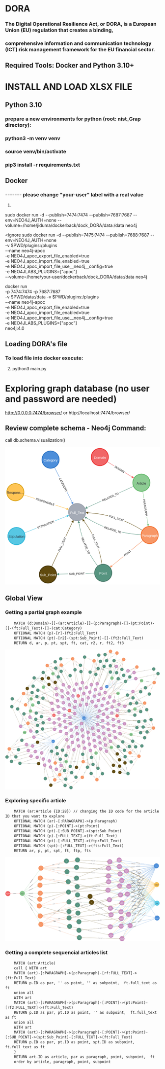 # DORA
### The Digital Operational Resilience Act, or DORA, is a European Union (EU) regulation that creates a binding, 
### comprehensive information and communication technology (ICT) risk management framework for the EU financial sector.

## Required Tools:  Docker and Python 3.10+

# INSTALL AND LOAD XLSX FILE
## Python 3.10
### prepare a new environments for python (root: nist_Grap directory):
### python3 -m venv venv
### source venv/bin/activate
### pip3 install -r requirements.txt

## Docker
### ------- please change "your-user" label with a real value
1. 
sudo docker run -d --publish=7474:7474 --publish=7687:7687 --env=NEO4J_AUTH=none --volume=/home/jiduma/dockerback/dock_DORA/data:/data neo4j

<ignore
sudo docker run -d --publish=7475:7474 --publish=7688:7687 --env=NEO4J_AUTH=none \
    -v $PWD/plugins:/plugins \
    --name neo4j-apoc \
    -e NEO4J_apoc_export_file_enabled=true \
    -e NEO4J_apoc_import_file_enabled=true \
    -e NEO4J_apoc_import_file_use__neo4j__config=true \
    -e NEO4JLABS_PLUGINS=\[\"apoc\"\] \
    --volume=/home/your-user/dockerback/dock_DORA/data:/data neo4j


docker run \
    -p 7474:7474 -p 7687:7687 \
    -v $PWD/data:/data 
    -v $PWD/plugins:/plugins \
    --name neo4j-apoc \
    -e NEO4J_apoc_export_file_enabled=true \
    -e NEO4J_apoc_import_file_enabled=true \
    -e NEO4J_apoc_import_file_use__neo4j__config=true \
    -e NEO4JLABS_PLUGINS=\[\"apoc\"\] \
    neo4j:4.0

<ignore>

## Loading DORA's file
### To load file into docker execute: 
2. python3 main.py


# Exploring graph database (no user and password are needed)
http://0.0.0.0:7474/browser/   or http://localhost:7474/browser/


## Review complete schema - Neo4j Command: 
call db.schema.visualization()  

![schema visualization](DORA_schema.png)


## Global View

### Getting a partial graph example
        MATCH (d:Domain)-[]-(ar:Article)-[]-(p:Paragraph)-[]-(pt:Point)-[]-(ft:Full_Text)-[]-(cat:Category)
        OPTIONAL MATCH (p)-[r]-(ft2:Full_Text)
        OPTIONAL MATCH (pt)-[r2]-(spt:Sub_Point)-[]-(ft3:Full_Text)
        RETURN d, ar, p, pt, spt, ft, cat, r2, r, ft2, ft3 

![Global View](complete_graph.png)


### Exploring specific article

        MATCH (ar:Article {ID:28}) // changing the ID code for the article ID that you want to explore
        OPTIONAL MATCH (ar)-[:PARAGRAPH]->(p:Paragraph)        
        OPTIONAL MATCH (p)-[:POINT]->(pt:Point)
        OPTIONAL MATCH (pt)-[:SUB_POINT]->(spt:Sub_Point)
        OPTIONAL MATCH (p)-[:FULL_TEXT]->(ft:Full_Text)
        OPTIONAL MATCH (pt)-[:FULL_TEXT]->(ftp:Full_Text)
        OPTIONAL MATCH (spt)-[:FULL_TEXT]->(fts:Full_Text)
        RETURN ar, p, pt, spt, ft, ftp, fts

![Articles View](articles_graph.png)



### Getting a complete sequencial articles list
        MATCH (art:Article)        
        call { WITH art
        MATCH (art)-[:PARAGRAPH]->(p:Paragraph)-[rf:FULL_TEXT]->(ft:Full_Text) 
        RETURN p.ID as par, '' as point, '' as subpoint,  ft.full_text as ft
        union all
        WITH art
        MATCH (art)-[:PARAGRAPH]->(p:Paragraph)-[:POINT]->(pt:Point)-[rf2:FULL_TEXT]->(ft:Full_Text)
        RETURN p.ID as par, pt.ID as point, '' as subpoint,  ft.full_text as ft
        union all
        WITH art
        MATCH (art)-[:PARAGRAPH]->(p:Paragraph)-[:POINT]->(pt:Point)-[:SUB_POINT]->(spt:Sub_Point)-[:FULL_TEXT]->(ft:Full_Text)
        RETURN p.ID as par, pt.ID as point, spt.ID as subpoint,  ft.full_text as ft
        }
        RETURN art.ID as article, par as paragraph, point, subpoint,  ft
        order by article, paragraph, point, subpoint